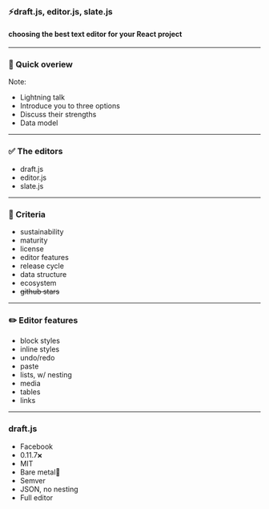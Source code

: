 <!-- .slide: data-background="./images/brushes.jpg" -->
### ⚡️draft.js, editor.js, slate.js 
#### choosing the best text editor for your React project

---

### ️👟 Quick overiew

Note:

- Lightning talk
- Introduce you to three options
- Discuss their strengths
- Data model

---

### ✅ The editors

<ul class="pencil-list">
<li class="fragment fade-in-then-semi-out">draft.js</li>
<li class="fragment fade-in-then-semi-out">editor.js</li>
<li class="fragment">slate.js</li>
</ul>

---

### 🔦 Criteria

<ul class="two-columns criteria">
<li class="💰 fragment fade-in-then-semi-out">sustainability</li>
<li class="👵 fragment fade-in-then-semi-out">maturity</li>
<li class="⚖️ fragment fade-in-then-semi-out">license</li>
<li class="✨ fragment fade-in-then-semi-out">editor features</li>
<li class="♻️ fragment fade-in-then-semi-out">release cycle</li>
<li class="🏗 fragment fade-in-then-semi-out">data structure</li>
<li class="🧱 fragment fade-in-then-semi-out">ecosystem</li>
<li class="⭐ fragment fade-in-then-semi-out"><del>github stars</del></li>
</ul>

---

### ✏️ Editor features

<ul class="two-columns criteria">
<li class="yep fragment fade-in-then-semi-out">block styles</li>
<li class="yep fragment fade-in-then-semi-out">inline styles</li>
<li class="yep fragment fade-in-then-semi-out">undo/redo</li>
<li class="yep fragment fade-in-then-semi-out">paste</li>
<li class="yep fragment fade-in-then-semi-out">lists, w/ nesting</li>
<li class="yep fragment fade-in-then-semi-out">media</li>
<li class="yep fragment fade-in-then-semi-out">tables</li>
<li class="yep fragment fade-in-then-semi-out">links</li>
</ul>

---

<!-- .slide: class="draftjs" -->
### draft.js

<ul class="two-columns criteria">
<li class="💰 fragment fade-in-then-semi-out">Facebook</li>
<li class="👵 fragment fade-in-then-semi-out">0.11.7<small>❌</small></li>
<li class="⚖️ fragment fade-in-then-semi-out">MIT</li>
<li class="✨ fragment fade-in-then-semi-out">Bare metal🤘</li>
<li class="♻️ fragment fade-in-then-semi-out">Semver</li>
<li class="🏗 fragment fade-in-then-semi-out">JSON, no nesting</li>
<li class="🧱 fragment fade-in-then-semi-out">Full editor</li>
</ul>
